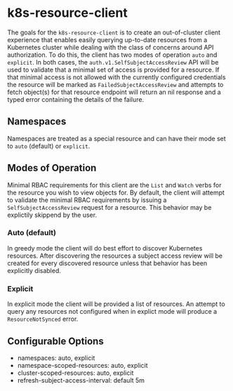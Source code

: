 # k8s-resource-client

The goals for the `k8s-resource-client` is to create an out-of-cluster client experience that enables easily querying up-to-date resources from a Kubernetes cluster while dealing with the class of concerns around API authorization. To do this, the client has two modes of operation `auto` and `explicit`. In both cases, the `auth.v1.SelfSubjectAccessReview` API will be used to validate that a minimal set of access is provided for a resource. If that minimal access is not allowed with the currently configured credentials the resource will be marked as `FailedSubjectAccessReview` and attempts to fetch object(s) for that resource endpoint will return an nil response and a typed error containing the details of the failure.

## Namespaces

Namespaces are treated as a special resource and can have their mode set to `auto` (default) or `explicit`.

## Modes of Operation

Minimal RBAC requirements for this client are the `List` and `Watch` verbs for the resource you wish to view objects for. By default, the client will attempt to validate the minimal RBAC requirements by issuing a `SelfSubjectAccessReview` request for a resource. This behavior may be explictily skippend by the user.

### Auto (default)

In greedy mode the client will do best effort to discover Kubernetes resources. After discovering the resources a subject access review will be created for every discovered resource unless that behavior has been explicitly disabled.

### Explicit

In explicit mode the client will be provided a list of resources. An attempt to query any resources not configured when in explict mode will produce a `ResourceNotSynced` error.

## Configurable Options

- namespaces: auto, explicit
- namespace-scoped-resources: auto, explicit
- cluster-scoped-resources: auto, explicit
- refresh-subject-access-interval: default 5m
